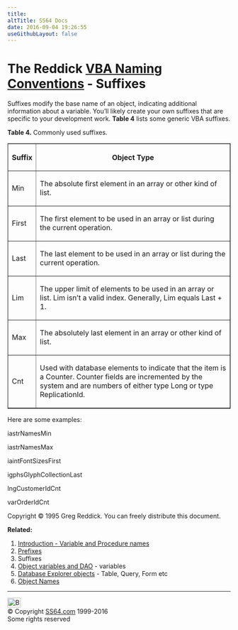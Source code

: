 ```yaml
---
title:
altTitle: SS64 Docs
date: 2016-09-04 19:26:55
useGithubLayout: false
---
```

<!-- #BeginLibraryItem "/Library/head_access_syntax.lbi" --><!-- #EndLibraryItem --><h1>The Reddick <a href="syntax-naming.html">VBA Naming Conventions</a> - Suffixes</h1>
<p>Suffixes modify the base name of an object, indicating additional information about a variable. You’ll likely create your own suffixes that are specific to your development work. <b>Table 4</b> lists some generic VBA suffixes.</p>
<p><b>Table 4.</b> Commonly used suffixes.</p>
<table border="1" cellspacing="0" cellpadding="0">
<tbody><tr>
<th><p>Suffix</p></th>
<th><p>Object Type</p></th>
</tr>
<tr>
<td><p>Min</p></td>
<td><p>The absolute first element in an array or other kind of list.</p></td>
</tr>
<tr>
<td><p>First</p></td>
<td><p>The first element to be used in an array or list during the current operation.</p></td>
</tr>
<tr>
<td><p>Last</p></td>
<td><p>The last element to be used in an array or list during the current operation.</p></td>
</tr>
<tr>
<td><p>Lim</p></td>
<td><p>The upper limit of elements to be used in an array or list. Lim isn’t a valid index. Generally, Lim equals Last + 1.</p></td>
</tr>
<tr>
<td><p>Max</p></td>
<td><p>The absolutely last element in an array or other kind of list.</p></td>
</tr>
<tr>
<td><p>Cnt</p></td>
<td><p>Used with database elements to indicate that the item is a Counter. Counter fields are incremented by the system and are numbers of either type Long or type ReplicationId.</p></td>
</tr>
</tbody></table>
<p>Here are some examples:</p>
<p class="code">iastrNamesMin</p>
<p class="code">iastrNamesMax</p>
<p class="code">iaintFontSizesFirst</p>
<p class="code">igphsGlyphCollectionLast</p>
<p class="code">lngCustomerIdCnt</p>
<p class="code">varOrderIdCnt</p>
<p>Copyright © 1995 Greg Reddick. You can freely distribute this document.</p>
<p><b>Related:</b></p>
<ol>
<li><a href="syntax-naming-variables.html">Introduction - Variable and Procedure names</a></li>
<li><a href="syntax-naming-prefix.html">Prefixes</a></li>
<li>Suffixes</li>
<li><a href="syntax-naming-object-vars.html">Object variables and DAO</a> - variables</li>
<li><a href="syntax-naming-database.html">Database Explorer objects</a> - Table, Query, Form etc </li>
<li><a href="syntax-naming-objects.html">Object Names</a></li></ol><!-- #BeginLibraryItem "/Library/foot_access.lbi" --><p>
<!-- access -->

<hr>
<div id="bl" class="footer"><a href="syntax-naming-suffix.html#"><img src="../images/top.png" width="30" height="22" alt="Back to the Top"></a></div>
<div id="br" class="footer, tagline">© Copyright <a href="../index.html">SS64.com</a> 1999-2016<br>
Some rights reserved</div><!-- #EndLibraryItem -->

